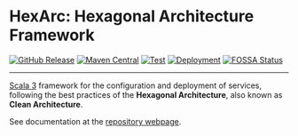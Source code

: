 # HexArc: Hexagonal Architecture Framework

[![GitHub Release](https://img.shields.io/github/v/tag/ldss-project/hexarc?label=Github&color=blue)](https://github.com/ldss-project/hexarc/releases)
[![Maven Central](https://img.shields.io/maven-central/v/io.github.jahrim/hexarc?label=Maven%20Central&color=blue)](https://central.sonatype.com/artifact/io.github.jahrim/hexarc)
[![Test](https://github.com/ldss-project/hexarc/actions/workflows/continuous-testing.yml/badge.svg)](https://github.com/ldss-project/hexarc/actions/workflows/continuous-testing.yml)
[![Deployment](https://github.com/ldss-project/hexarc/actions/workflows/continuous-deployment.yml/badge.svg)](https://github.com/ldss-project/hexarc/actions/workflows/continuous-deployment.yml)
[![FOSSA Status](https://app.fossa.io/api/projects/git%2Bgithub.com%2Fldss-project%2Fhexarc.svg)](https://fossa.com/)

---

[Scala 3](https://www.scala-lang.org/) framework for the configuration and deployment of services,
following the best practices of the **Hexagonal Architecture**, also known as **Clean Architecture**.

See documentation at the [repository webpage](https://ldss-project.github.io/hexarc).